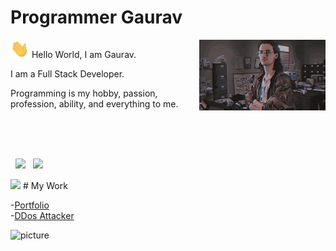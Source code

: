 # Programmer Gaurav

<img align="right" width="40%" src="images/hackerman.gif" />

<p>
  <img src="images/wave.gif" width="30" />
  Hello World, I am Gaurav.
</p>
<p>I am a Full Stack Developer.</p>
<p>
  Programming is my hobby, passion, profession, ability, and everything to me.
</p>

<br />
<br />
<br />
<p>
  <img width="48%" src="https://github-readme-stats.vercel.app/api?username=programmergaurav&show_icons=true&theme=radical&count_private=true&include_all_commits=true" /> 
  <img width="48%" src="https://github-readme-streak-stats.herokuapp.com/?user=programmergaurav&theme=radical" />
</p>

<img width="100%" src="https://activity-graph.herokuapp.com/graph?username=programmergaurav&theme=dracula" />
# My Work

-[Portfolio](https://programmergaurav.me)
<br /> -[DDos Attacker](https://github.com/ProgrammerGaurav/DDos-Attack)

![picture](https://raw.githubusercontent.com/ProgrammerGaurav/programmergaurav/master/images/dino.gif)
